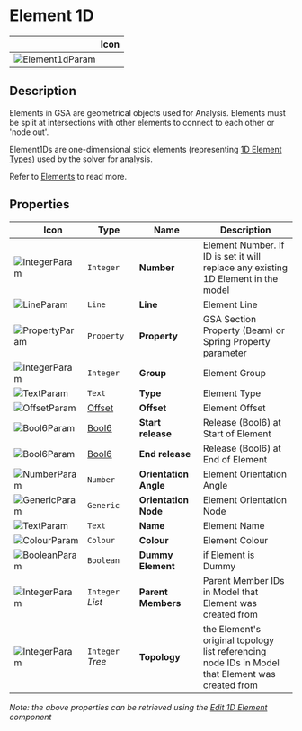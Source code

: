 # Element 1D
<!--- This file has been auto-generated, do not change it manually! Edit the generator here: https://github.com/arup-group/GSA-Grasshopper/tree/main/DocsGeneration --->

|<img width="150"/> Icon |
| ----------- |
|![Element1dParam](./images/Element1dParam.png) |

## Description

Elements in GSA are geometrical objects used for Analysis. Elements must be split at intersections with other elements to connect to each other or 'node out'. 

Element1Ds are one-dimensional stick elements (representing [1D Element Types](/references/element-types.md#element-types)) used by the solver for analysis.

Refer to [Elements](/references/hidr-data-element.md) to read more.

## Properties

|<img width="20"/> Icon |<img width="200"/> Type |<img width="200"/> Name |<img width="1000"/> Description |
| ----------- | ----------- | ----------- | ----------- |
|![IntegerParam](./images/IntegerParam.png) |`Integer` |**Number** |Element Number. If ID is set it will replace any existing 1D Element in the model |
|![LineParam](./images/LineParam.png) |`Line` |**Line** |Element Line |
|![PropertyParam](./images/PropertyParam.png) |`Property` |**Property** |GSA Section Property (Beam) or Spring Property parameter |
|![IntegerParam](./images/IntegerParam.png) |`Integer` |**Group** |Element Group |
|![TextParam](./images/TextParam.png) |`Text` |**Type** |Element Type |
|![OffsetParam](./images/OffsetParam.png) |[Offset](gsagh-offset-parameter.md) |**Offset** |Element Offset |
|![Bool6Param](./images/Bool6Param.png) |[Bool6](gsagh-bool6-parameter.md) |**Start release** |Release (Bool6) at Start of Element |
|![Bool6Param](./images/Bool6Param.png) |[Bool6](gsagh-bool6-parameter.md) |**End release** |Release (Bool6) at End of Element |
|![NumberParam](./images/NumberParam.png) |`Number` |**Orientation Angle** |Element Orientation Angle |
|![GenericParam](./images/GenericParam.png) |`Generic` |**Orientation Node** |Element Orientation Node |
|![TextParam](./images/TextParam.png) |`Text` |**Name** |Element Name |
|![ColourParam](./images/ColourParam.png) |`Colour` |**Colour** |Element Colour |
|![BooleanParam](./images/BooleanParam.png) |`Boolean` |**Dummy Element** |if Element is Dummy |
|![IntegerParam](./images/IntegerParam.png) |`Integer` _List_ |**Parent Members** |Parent Member IDs in Model that Element was created from |
|![IntegerParam](./images/IntegerParam.png) |`Integer` _Tree_ |**Topology** |the Element's original topology list referencing node IDs in Model that Element was created from |

_Note: the above properties can be retrieved using the [Edit 1D Element](gsagh-edit-1d-element-component.md) component_
